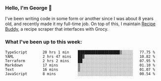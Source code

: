 ### Hello, I'm George 👋

I've been writing code in some form or another since I was about 8 years old, and recently made it my full-time job. On top of this, I maintain [Recipe Buddy](https://github.com/georgegebbett/recipe-buddy), a recipe scraper that interfaces with Grocy.  

<!--
**georgegebbett/georgegebbett** is a ✨ _special_ ✨ repository because its `README.md` (this file) appears on your GitHub profile.

Here are some ideas to get you started:

- 🔭 I’m currently working on ...
- 🌱 I’m currently learning ...
- 👯 I’m looking to collaborate on ...
- 🤔 I’m looking for help with ...
- 💬 Ask me about ...
- 📫 How to reach me: ...
- 😄 Pronouns: ...
- ⚡ Fun fact: ...
-->

### What I've been up to this week:
<!--START_SECTION:waka-->

```text
TypeScript       20 hrs 1 min    ███████████████████▒░░░░░   77.75 %
YAML             2 hrs 47 mins   ██▓░░░░░░░░░░░░░░░░░░░░░░   10.82 %
Terraform        2 hrs 2 mins    ██░░░░░░░░░░░░░░░░░░░░░░░   07.95 %
Markdown         17 mins         ▒░░░░░░░░░░░░░░░░░░░░░░░░   01.10 %
Text             16 mins         ▒░░░░░░░░░░░░░░░░░░░░░░░░   01.07 %
JavaScript       8 mins          ░░░░░░░░░░░░░░░░░░░░░░░░░   00.54 %
```

<!--END_SECTION:waka-->
